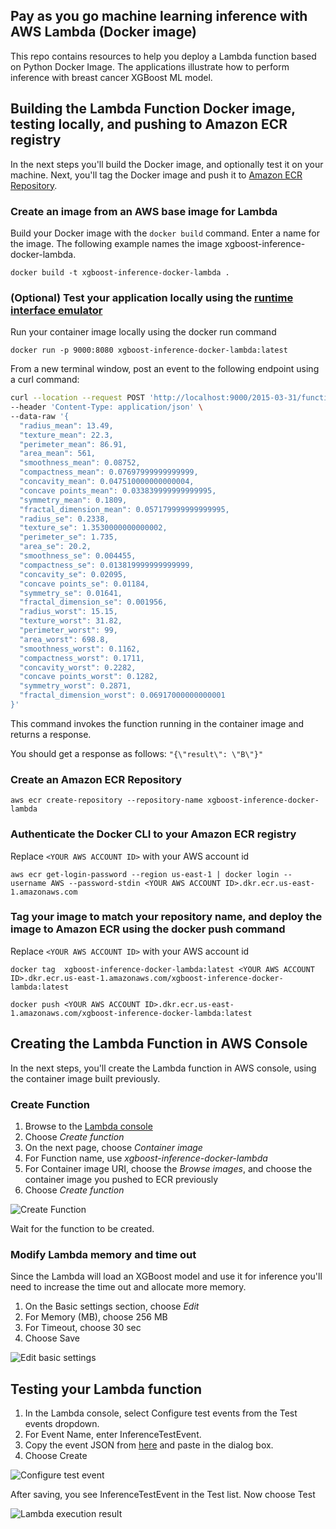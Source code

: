 ## Pay as you go machine learning inference with AWS Lambda (Docker image)

This repo contains resources to help you deploy a Lambda function based on Python Docker Image. 
The applications illustrate how to perform inference with breast cancer XGBoost ML model.

## Building the Lambda Function Docker image, testing locally, and pushing to Amazon ECR registry
In the next steps you'll build the Docker image, and optionally test it on your machine. 
Next, you'll tag the Docker image and push it to [Amazon ECR Repository](https://docs.aws.amazon.com/AmazonECR/latest/userguide/Repositories.html).

### Create an image from an AWS base image for Lambda
Build your Docker image with the `docker build` command. Enter a name for the image. The following example names the image xgboost-inference-docker-lambda.

`docker build -t xgboost-inference-docker-lambda .`  

### (Optional) Test your application locally using the [runtime interface emulator](https://docs.aws.amazon.com/lambda/latest/dg/images-test.html)

Run your container image locally using the docker run command

`docker run -p 9000:8080 xgboost-inference-docker-lambda:latest `

From a new terminal window, post an event to the following endpoint using a curl command:

```bash
curl --location --request POST 'http://localhost:9000/2015-03-31/functions/function/invocations' \
--header 'Content-Type: application/json' \
--data-raw '{
  "radius_mean": 13.49,
  "texture_mean": 22.3,
  "perimeter_mean": 86.91,
  "area_mean": 561,
  "smoothness_mean": 0.08752,
  "compactness_mean": 0.07697999999999999,
  "concavity_mean": 0.047510000000000004,
  "concave points_mean": 0.033839999999999995,
  "symmetry_mean": 0.1809,
  "fractal_dimension_mean": 0.057179999999999995,
  "radius_se": 0.2338,
  "texture_se": 1.3530000000000002,
  "perimeter_se": 1.735,
  "area_se": 20.2,
  "smoothness_se": 0.004455,
  "compactness_se": 0.013819999999999999,
  "concavity_se": 0.02095,
  "concave points_se": 0.01184,
  "symmetry_se": 0.01641,
  "fractal_dimension_se": 0.001956,
  "radius_worst": 15.15,
  "texture_worst": 31.82,
  "perimeter_worst": 99,
  "area_worst": 698.8,
  "smoothness_worst": 0.1162,
  "compactness_worst": 0.1711,
  "concavity_worst": 0.2282,
  "concave points_worst": 0.1282,
  "symmetry_worst": 0.2871,
  "fractal_dimension_worst": 0.06917000000000001
}'
```

This command invokes the function running in the container image and returns a response.

You should get a response as follows: `"{\"result\": \"B\"}"`

### Create an Amazon ECR Repository

`aws ecr create-repository --repository-name xgboost-inference-docker-lambda`

### Authenticate the Docker CLI to your Amazon ECR registry

Replace `<YOUR AWS ACCOUNT ID>` with your AWS account id

`aws ecr get-login-password --region us-east-1 | docker login --username AWS --password-stdin <YOUR AWS ACCOUNT ID>.dkr.ecr.us-east-1.amazonaws.com    
`

### Tag your image to match your repository name, and deploy the image to Amazon ECR using the docker push command

Replace `<YOUR AWS ACCOUNT ID>` with your AWS account id

`docker tag  xgboost-inference-docker-lambda:latest <YOUR AWS ACCOUNT ID>.dkr.ecr.us-east-1.amazonaws.com/xgboost-inference-docker-lambda:latest`

`docker push <YOUR AWS ACCOUNT ID>.dkr.ecr.us-east-1.amazonaws.com/xgboost-inference-docker-lambda:latest`

## Creating the Lambda Function in AWS Console

In the next steps, you'll create the Lambda function in AWS console, using the container image built previously. 

### Create Function

1. Browse to the [Lambda console](https://console.aws.amazon.com/lambda)
2. Choose _Create function_
3. On the next page, choose _Container image_ 
4. For Function name, use _xgboost-inference-docker-lambda_
5. For Container image URI, choose the _Browse images_, and choose the container image you pushed to ECR previously
6. Choose _Create function_

![Create Function](./img/create_function.png)

Wait for the function to be created.

### Modify Lambda memory and time out
Since the Lambda will load an XGBoost model and use it for inference you'll need to increase the time out and allocate more memory.

1. On the Basic settings section, choose _Edit_
2. For Memory (MB), choose 256 MB
3. For Timeout, choose 30 sec
4. Choose Save

![Edit basic settings](./img/edit_basic_settings.png)

## Testing your Lambda function

1. In the Lambda console, select Configure test events from the Test events dropdown.
2. For Event Name, enter InferenceTestEvent.
3. Copy the event JSON from [here](./test-event/test-event-1.json) and paste in the dialog box.
4. Choose Create

![Configure test event](./img/configure_test_event.png)

After saving, you see InferenceTestEvent in the Test list. Now choose Test

![Lambda execution result](./img/execution_result.png)
